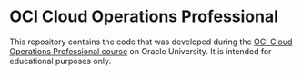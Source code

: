 # OCI Cloud Operations Professional

This repository contains the code that was developed during the [OCI Cloud Operations Professional course](https://mylearn.oracle.com/ou/course/oracle-cloud-infrastructure-operations-professional/122066/) on Oracle University. It is intended for educational purposes only.
